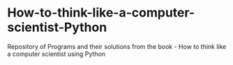 # How-to-think-like-a-computer-scientist-Python
Repository of Programs and their solutions from the book - How to think like a computer scientist using Python 
